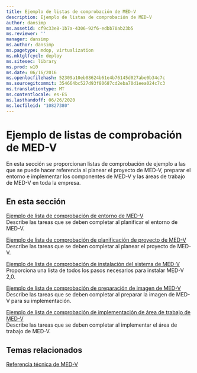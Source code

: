 ```yaml
---
title: Ejemplo de listas de comprobación de MED-V
description: Ejemplo de listas de comprobación de MED-V
author: dansimp
ms.assetid: cf9c33e8-1b7a-4306-92f6-edbb70ab23b5
ms.reviewer: ''
manager: dansimp
ms.author: dansimp
ms.pagetype: mdop, virtualization
ms.mktglfcycl: deploy
ms.sitesec: library
ms.prod: w10
ms.date: 06/16/2016
ms.openlocfilehash: 52309a10eb08624b61e4b76145d027abe0b34c7c
ms.sourcegitcommit: 354664bc527d93f80687cd2eba70d1eea024c7c3
ms.translationtype: MT
ms.contentlocale: es-ES
ms.lasthandoff: 06/26/2020
ms.locfileid: "10827380"
---
```

# Ejemplo de listas de comprobación de MED-V


En esta sección se proporcionan listas de comprobación de ejemplo a las que se puede hacer referencia al planear el proyecto de MED-V, preparar el entorno e implementar los componentes de MED-V y las áreas de trabajo de MED-V en toda la empresa.

## En esta sección


<a href="" id="example-med-v-environment-planning-checklist"></a>[Ejemplo de lista de comprobación de entorno de MED-V](example-med-v-environment-planning-checklist.md)  
Describe las tareas que se deben completar al planificar el entorno de MED-V.

<a href="" id="example-med-v-project-planning-checklist"></a>[Ejemplo de lista de comprobación de planificación de proyecto de MED-V](example-med-v-project-planning-checklist.md)  
Describe las tareas que se deben completar al planear el proyecto de MED-V.

<a href="" id="example-med-v-system-installation-checklist"></a>[Ejemplo de lista de comprobación de instalación del sistema de MED-V](example-med-v-system-installation-checklist.md)  
Proporciona una lista de todos los pasos necesarios para instalar MED-V 2,0.

<a href="" id="example-med-v-image-preparation-checklist"></a>[Ejemplo de lista de comprobación de preparación de imagen de MED-V](example-med-v-image-preparation-checklist.md)  
Describe las tareas que se deben completar al preparar la imagen de MED-V para su implementación.

<a href="" id="example-med-v-workspace-deployment-checklist"></a>[Ejemplo de lista de comprobación de implementación de área de trabajo de MED-V](example-med-v-workspace-deployment-checklist.md)  
Describe las tareas que se deben completar al implementar el área de trabajo de MED-V.

## Temas relacionados


[Referencia técnica de MED-V](technical-reference-for-med-v.md)

 

 





